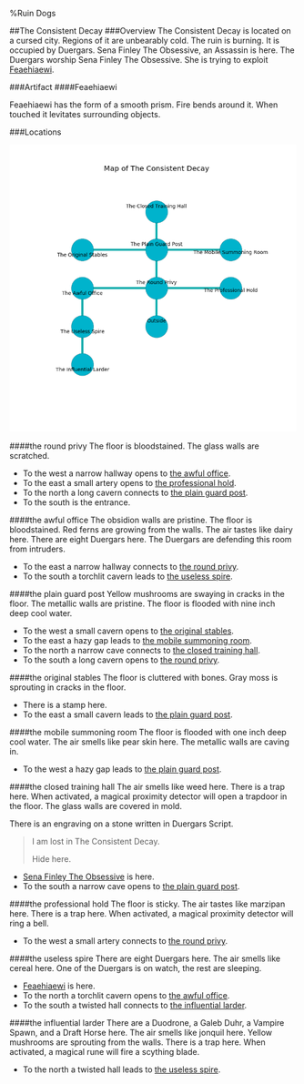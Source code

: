%Ruin Dogs

##The Consistent Decay
###Overview
The Consistent Decay is located on a cursed city. Regions of it are unbearably cold. The ruin is burning. It is occupied by Duergars. <a name="Sena-Finley-The-Obsessive"></a>Sena Finley The Obsessive, an Assassin is here. The Duergars worship Sena Finley The Obsessive. She  is trying to exploit [Feaehiaewi](#Feaehiaewi). 



###Artifact
####<a name="Feaehiaewi"></a>Feaehiaewi


Feaehiaewi has the form of a smooth prism. Fire bends around it. When touched it levitates surrounding objects. 





###Locations


![](../v2/images/The-Consistent-Decay.png)

####<a name="the-round-privy"></a>the round privy
The floor is bloodstained. The glass walls are scratched. 



* To the west a narrow hallway opens to [the awful office](#the-awful-office).
* To the east a small artery opens to [the professional hold](#the-professional-hold).
* To the north a long cavern connects to [the plain guard post](#the-plain-guard-post).
* To the south is the entrance.


####<a name="the-awful-office"></a>the awful office
The obsidion walls are pristine. The floor is bloodstained. Red ferns are growing from the walls. The air tastes like dairy here. There are eight Duergars here. The Duergars are defending this room from intruders. 



* To the east a narrow hallway connects to [the round privy](#the-round-privy).
* To the south a torchlit cavern leads to [the useless spire](#the-useless-spire).


####<a name="the-plain-guard-post"></a>the plain guard post
Yellow mushrooms are swaying in cracks in the floor. The metallic walls are pristine. The floor is flooded with nine inch deep cool water. 



* To the west a small cavern opens to [the original stables](#the-original-stables).
* To the east a hazy gap leads to [the mobile summoning room](#the-mobile-summoning-room).
* To the north a narrow cave connects to [the closed training hall](#the-closed-training-hall).
* To the south a long cavern opens to [the round privy](#the-round-privy).


####<a name="the-original-stables"></a>the original stables
The floor is cluttered with bones. Gray moss is sprouting in cracks in the floor. 



* There is a stamp here.
* To the east a small cavern leads to [the plain guard post](#the-plain-guard-post).


####<a name="the-mobile-summoning-room"></a>the mobile summoning room
The floor is flooded with one inch deep cool water. The air smells like pear skin here. The metallic walls are caving in. 



* To the west a hazy gap leads to [the plain guard post](#the-plain-guard-post).


####<a name="the-closed-training-hall"></a>the closed training hall
The air smells like weed here. There is a trap here. When activated, a magical proximity detector will open a trapdoor in the floor. The glass walls are covered in mold. 

There is an engraving on a stone written in Duergars Script. 

> I am lost in The Consistent Decay.
>
> Hide here.
>


* [Sena Finley The Obsessive](#Sena-Finley-The-Obsessive) is here.
* To the south a narrow cave opens to [the plain guard post](#the-plain-guard-post).


####<a name="the-professional-hold"></a>the professional hold
The floor is sticky. The air tastes like marzipan here. There is a trap here. When activated, a magical proximity detector will ring a bell. 



* To the west a small artery connects to [the round privy](#the-round-privy).


####<a name="the-useless-spire"></a>the useless spire
There are eight Duergars here. The air smells like cereal here. One of the Duergars is on watch, the rest are sleeping. 



* [Feaehiaewi](#Feaehiaewi) is here.
* To the north a torchlit cavern opens to [the awful office](#the-awful-office).
* To the south a twisted hall connects to [the influential larder](#the-influential-larder).


####<a name="the-influential-larder"></a>the influential larder
There are a Duodrone, a Galeb Duhr, a Vampire Spawn, and a Draft Horse here. The air smells like jonquil here. Yellow mushrooms are sprouting from the walls. There is a trap here. When activated, a magical rune will fire a scything blade. 



* To the north a twisted hall leads to [the useless spire](#the-useless-spire).


